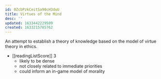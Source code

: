 ```yaml
---
id: 0ZcbPzkCeitSa90cH3duU
title: Virtues of the Mind
desc: ''
updated: 1633442229509
created: 1633215785762
---
```

An attempt to establish a theory of knowledge based on the model of virtue theory in ethics.

- [[readingListScore]] 3
  - likely to be dense
  - not closely related to immediate priorities
  - could inform an in-game model of morality
